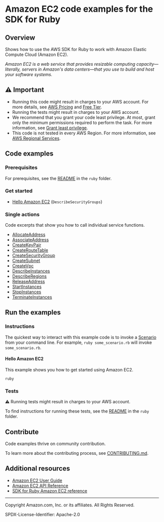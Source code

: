 # Amazon EC2 code examples for the SDK for Ruby

## Overview

Shows how to use the AWS SDK for Ruby to work with Amazon Elastic Compute Cloud (Amazon EC2).

<!--custom.overview.start-->
<!--custom.overview.end-->

_Amazon EC2 is a web service that provides resizable computing capacity—literally, servers in Amazon's data centers—that you use to build and host your software systems._

## ⚠ Important

* Running this code might result in charges to your AWS account. For more details, see [AWS Pricing](https://aws.amazon.com/pricing/) and [Free Tier](https://aws.amazon.com/free/).
* Running the tests might result in charges to your AWS account.
* We recommend that you grant your code least privilege. At most, grant only the minimum permissions required to perform the task. For more information, see [Grant least privilege](https://docs.aws.amazon.com/IAM/latest/UserGuide/best-practices.html#grant-least-privilege).
* This code is not tested in every AWS Region. For more information, see [AWS Regional Services](https://aws.amazon.com/about-aws/global-infrastructure/regional-product-services).

<!--custom.important.start-->
<!--custom.important.end-->

## Code examples

### Prerequisites

For prerequisites, see the [README](../../README.md#Prerequisites) in the `ruby` folder.


<!--custom.prerequisites.start-->
<!--custom.prerequisites.end-->

### Get started

- [Hello Amazon EC2](hello/hello_ec2.rb#L4) (`DescribeSecurityGroups`)


### Single actions

Code excerpts that show you how to call individual service functions.

- [AllocateAddress](ec2-ruby-example-elastic-ips.rb#L47)
- [AssociateAddress](ec2-ruby-example-elastic-ips.rb#L63)
- [CreateKeyPair](ec2-ruby-example-key-pairs.rb#L10)
- [CreateRouteTable](ec2-ruby-example-create-route-table.rb#L9)
- [CreateSecurityGroup](ec2-ruby-example-security-group.rb#L10)
- [CreateSubnet](ec2-ruby-example-create-subnet.rb#L10)
- [CreateVpc](ec2-ruby-example-create-vpc.rb#L8)
- [DescribeInstances](ec2-ruby-example-get-all-instance-info.rb#L9)
- [DescribeRegions](ec2-ruby-example-regions-availability-zones.rb#L9)
- [ReleaseAddress](ec2-ruby-example-elastic-ips.rb#L136)
- [StartInstances](ec2-ruby-example-start-instance-i-123abc.rb#L9)
- [StopInstances](ec2-ruby-example-stop-instance-i-123abc.rb#L8)
- [TerminateInstances](ec2-ruby-example-terminate-instance-i-123abc.rb#L12)


<!--custom.examples.start-->
<!--custom.examples.end-->

## Run the examples

### Instructions


<!--custom.instructions.start-->
The quickest way to interact with this example code is to invoke a [Scenario](#Scenarios) from your command line. For example, `ruby some_scenario.rb` will invoke `some_scenario.rb`.

<!--custom.instructions.end-->

#### Hello Amazon EC2

This example shows you how to get started using Amazon EC2.

```
ruby 
```


### Tests

⚠ Running tests might result in charges to your AWS account.


To find instructions for running these tests, see the [README](../../README.md#Tests)
in the `ruby` folder.



<!--custom.tests.start-->

## Contribute
Code examples thrive on community contribution.

To learn more about the contributing process, see [CONTRIBUTING.md](../../../CONTRIBUTING.md).
<!--custom.tests.end-->

## Additional resources

- [Amazon EC2 User Guide](https://docs.aws.amazon.com/AWSEC2/latest/UserGuide/concepts.html)
- [Amazon EC2 API Reference](https://docs.aws.amazon.com/AWSEC2/latest/APIReference/Welcome.html)
- [SDK for Ruby Amazon EC2 reference](https://docs.aws.amazon.com/sdk-for-ruby/v3/api/Aws/Ec2.html)

<!--custom.resources.start-->
<!--custom.resources.end-->

---

Copyright Amazon.com, Inc. or its affiliates. All Rights Reserved.

SPDX-License-Identifier: Apache-2.0